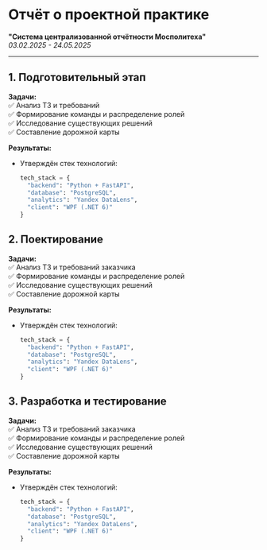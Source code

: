 # Отчёт о проектной практике  
**"Система централизованной отчётности Мосполитеха"**  
*03.02.2025 - 24.05.2025*

---

## 1. Подготовительный этап   
**Задачи:**  
✅ Анализ ТЗ и требований   
✅ Формирование команды и распределение ролей  
✅ Исследование существующих решений  
✅ Составление дорожной карты  

**Результаты:**  
- Утверждён стек технологий:  
  ```python
  tech_stack = {
    "backend": "Python + FastAPI",
    "database": "PostgreSQL",
    "analytics": "Yandex DataLens", 
    "client": "WPF (.NET 6)"
  }

## 2. Поектирование
**Задачи:**  
✅ Анализ ТЗ и требований заказчика  
✅ Формирование команды и распределение ролей  
✅ Исследование существующих решений  
✅ Составление дорожной карты  

**Результаты:**  
- Утверждён стек технологий:  
  ```python
  tech_stack = {
    "backend": "Python + FastAPI",
    "database": "PostgreSQL",
    "analytics": "Yandex DataLens", 
    "client": "WPF (.NET 6)"
  }

## 3. Разработка и тестирование  
**Задачи:**  
✅ Анализ ТЗ и требований заказчика  
✅ Формирование команды и распределение ролей  
✅ Исследование существующих решений  
✅ Составление дорожной карты  

**Результаты:**  
- Утверждён стек технологий:  
  ```python
  tech_stack = {
    "backend": "Python + FastAPI",
    "database": "PostgreSQL",
    "analytics": "Yandex DataLens", 
    "client": "WPF (.NET 6)"
  }
